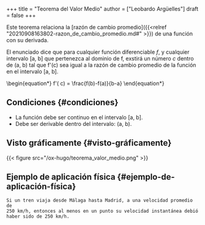 +++
title = "Teorema del Valor Medio"
author = ["Leobardo Argüelles"]
draft = false
+++

Este teorema relaciona la [razón de cambio promedio]({{<relref "20210908163802-razon_de_cambio_promedio.md#" >}}) de una función con su
derivada.

El enunciado dice que para cualquier función diferenciable _f_, y cualquier
intervalo [a, b] que pertenezca al dominio de f, exstirá un número _c_
dentro de (a, b) tal que f'(c) sea igual a la razón de cambio promedio
de la función en el intervalo [a, b].

\begin{equation\*}
f'( c) = \frac{f(b)-f(a)}{b-a}
\end{equation\*}


## Condiciones {#condiciones}

-   La función debe ser continuo en el intervalo [a, b].
-   Debe ser derivable dentro del intervalo: (a, b).


## Visto gráficamente {#visto-gráficamente}

{{< figure src="/ox-hugo/teorema_valor_medio.png" >}}


## Ejemplo de aplicación física {#ejemplo-de-aplicación-física}

```text
Si un tren viaja desde Málaga hasta Madrid, a una velocidad promedio de
250 km/h, entonces al menos en un punto su velocidad instantánea debió
haber sido de 250 km/h.
```
